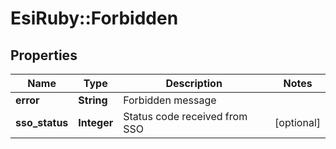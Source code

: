 # EsiRuby::Forbidden

## Properties
Name | Type | Description | Notes
------------ | ------------- | ------------- | -------------
**error** | **String** | Forbidden message | 
**sso_status** | **Integer** | Status code received from SSO | [optional] 


